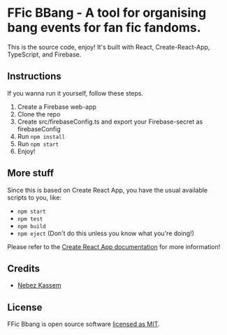 # FFic BBang - A tool for organising bang events for fan fic fandoms.

This is the source code, enjoy! It's built with React, Create-React-App, TypeScript, and Firebase.

## Instructions

If you wanna run it yourself, follow these steps.

1. Create a Firebase web-app
2. Clone the repo
3. Create src/firebaseConfig.ts and export your Firebase-secret as firebaseConfig
4. Run `npm install`
5. Run `npm start`
6. Enjoy!

## More stuff

Since this is based on Create React App, you have the usual available scripts to you, like:

- `npm start`
- `npm test`
- `npm build`
- `npm eject` (Don't do this unless you know what you're doing!)

Please refer to the [Create React App documentation](https://facebook.github.io/create-react-app/docs/getting-started) for more information!

## Credits

- [Nebez Kassem](https://nabaxo.io)

## License

FFic Bbang is open source software [licensed as MIT](https://github.com/facebook/create-react-app/blob/master/LICENSE).
